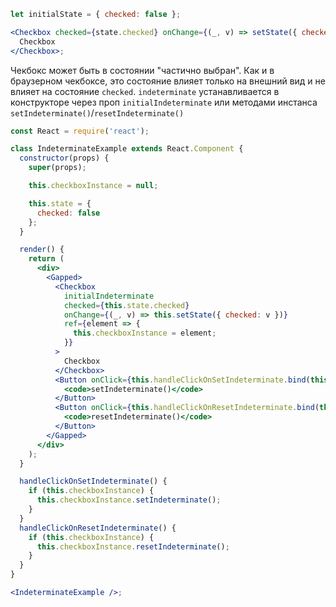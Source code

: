 ```jsx
let initialState = { checked: false };

<Checkbox checked={state.checked} onChange={(_, v) => setState({ checked: v })}>
  Checkbox
</Checkbox>;
```

Чекбокс может быть в состоянии "частично выбран". Как и в браузерном чекбоксе, это состояние влияет только на внешний вид и не влияет на состояние `checked`. `indeterminate` устанавливается в конструкторе через проп `initialIndeterminate` или методами инстанса `setIndeterminate()`/`resetIndeterminate()`

```jsx
const React = require('react');

class IndeterminateExample extends React.Component {
  constructor(props) {
    super(props);

    this.checkboxInstance = null;

    this.state = {
      checked: false
    };
  }

  render() {
    return (
      <div>
        <Gapped>
          <Checkbox
            initialIndeterminate
            checked={this.state.checked}
            onChange={(_, v) => this.setState({ checked: v })}
            ref={element => {
              this.checkboxInstance = element;
            }}
          >
            Checkbox
          </Checkbox>
          <Button onClick={this.handleClickOnSetIndeterminate.bind(this)}>
            <code>setIndeterminate()</code>
          </Button>
          <Button onClick={this.handleClickOnResetIndeterminate.bind(this)}>
            <code>resetIndeterminate()</code>
          </Button>
        </Gapped>
      </div>
    );
  }

  handleClickOnSetIndeterminate() {
    if (this.checkboxInstance) {
      this.checkboxInstance.setIndeterminate();
    }
  }
  handleClickOnResetIndeterminate() {
    if (this.checkboxInstance) {
      this.checkboxInstance.resetIndeterminate();
    }
  }
}

<IndeterminateExample />;
```
